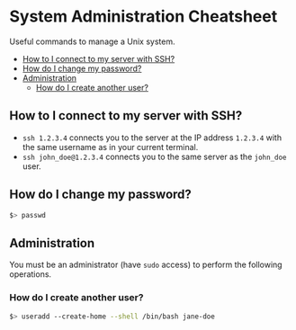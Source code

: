 # System Administration Cheatsheet

Useful commands to manage a Unix system.

<!-- START doctoc generated TOC please keep comment here to allow auto update -->
<!-- DON'T EDIT THIS SECTION, INSTEAD RE-RUN doctoc TO UPDATE -->


- [How to I connect to my server with SSH?](#how-to-i-connect-to-my-server-with-ssh)
- [How do I change my password?](#how-do-i-change-my-password)
- [Administration](#administration)
  - [How do I create another user?](#how-do-i-create-another-user)

<!-- END doctoc generated TOC please keep comment here to allow auto update -->



## How to I connect to my server with SSH?

* `ssh 1.2.3.4` connects you to the server at the IP address `1.2.3.4` with the
  same username as in your current terminal.
* `ssh john_doe@1.2.3.4` connects you to the same server as the `john_doe` user.



## How do I change my password?

```bash
$> passwd
```



## Administration

You must be an administrator (have `sudo` access) to perform the following
operations.



### How do I create another user?

```bash
$> useradd --create-home --shell /bin/bash jane-doe
```